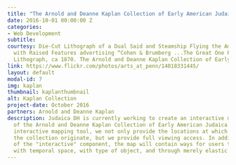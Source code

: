 ```yaml
---
title: "The Arnold and Deanne Kaplan Collection of Early American Judaica: An Interactive Map"
date: 2016-10-01 00:00:00 Z
categories:
- Web Development
subtitle: 
courtesy: Die-Cut Lithograph of a Dual Said and Steamship Flying the American Flag,
  with Raised Features advertising “Cohen & Brumberg ...The Great One Price Clothier.”
  Lithograph, ca 1870. The Arnold and Deanne Kaplan Collection of Early American Judaica.
link: https://www.flickr.com/photos/arts_at_penn/14018331445/
layout: default
modal-id: 7
img: kaplan
thumbnail: kaplanthumbnail
alt: Kaplan Collection
project-date: October 2016
partners: Arnold and Deanne Kaplan
description: Judaica DH is currently working to create an interactive mapping tool
  of the Arnold and Deanne Kaplan Collection of Early American Judaica. Through this
  interactive mapping tool, we not only provide the locations at which objects from
  the collection originate, but we provide full viewing access. In addition, as part
  of the "interactive" component, the map will contain ways for users to filter both
  with temporal space, with type of object, and through merely elastic searching.
---
```


